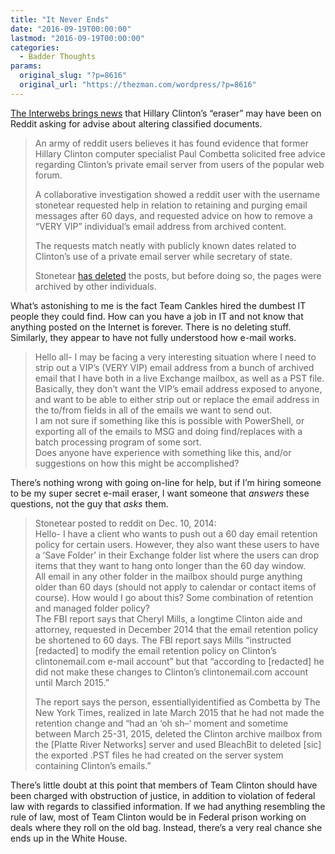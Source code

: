 ```yaml
---
title: "It Never Ends"
date: "2016-09-19T00:00:00"
lastmod: "2016-09-19T00:00:00"
categories:
  - Badder Thoughts
params:
  original_slug: "?p=8616"
  original_url: "https://thezman.com/wordpress/?p=8616"
---
```


<a
href="http://www.usnews.com/news/articles/2016-09-19/paul-combetta-computer-specialist-who-deleted-hillary-clinton-emails-may-have-asked-reddit-for-tips?src=usn_tw"
target="_blank">The Interwebs brings news</a> that Hillary Clinton’s
“eraser” may have been on Reddit asking for advise about altering
classified documents.

> An army of reddit users believes it has found evidence that former
> Hillary Clinton computer specialist Paul Combetta solicited free
> advice regarding Clinton’s private email server from users of the
> popular web forum.
>
> A collaborative investigation showed a reddit user with the username
> stonetear requested help in relation to retaining and purging email
> messages after 60 days, and requested advice on how to remove a “VERY
> VIP” individual’s email address from archived content.
>
> The requests match neatly with publicly known dates related to
> Clinton’s use of a private email server while secretary of state.
>
> Stonetear [has deleted](https://www.reddit.com/user/stonetear) the
> posts, but before doing so, the pages were archived by other
> individuals.

What’s astonishing to me is the fact Team Cankles hired the dumbest IT
people they could find. How can you have a job in IT and not know that
anything posted on the Internet is forever. There is no deleting stuff.
Similarly, they appear to have not fully understood how e-mail works.

> Hello all- I may be facing a very interesting situation where I need
> to strip out a VIP’s (VERY VIP) email address from a bunch of archived
> email that I have both in a live Exchange mailbox, as well as a PST
> file. Basically, they don’t want the VIP’s email address exposed to
> anyone, and want to be able to either strip out or replace the email
> address in the to/from fields in all of the emails we want to send
> out.  
> I am not sure if something like this is possible with PowerShell, or
> exporting all of the emails to MSG and doing find/replaces with a
> batch processing program of some sort.  
> Does anyone have experience with something like this, and/or
> suggestions on how this might be accomplished?

There’s nothing wrong with going on-line for help, but if I’m hiring
someone to be my super secret e-mail eraser, I want someone that
*answers* these questions, not the guy that *asks* them.

> Stonetear posted to reddit on Dec. 10, 2014:  
> Hello- I have a client who wants to push out a 60 day email retention
> policy for certain users. However, they also want these users to have
> a ‘Save Folder’ in their Exchange folder list where the users can drop
> items that they want to hang onto longer than the 60 day window.  
> All email in any other folder in the mailbox should purge anything
> older than 60 days (should not apply to calendar or contact items of
> course). How would I go about this? Some combination of retention and
> managed folder policy?  
> The FBI report says that Cheryl Mills, a longtime Clinton aide and
> attorney, requested in December 2014 that the email retention policy
> be shortened to 60 days. The FBI report says Mills “instructed
> \[redacted\] to modify the email retention policy on Clinton’s
> clintonemail.com e-mail account” but that “according to \[redacted\]
> he did not make these changes to Clinton’s clintonemail.com account
> until March 2015.”
>
> The report says the person, essentiallyidentified as Combetta by The
> New York Times, realized in late March 2015 that he had not made the
> retention change and “had an ‘oh sh–‘ moment and sometime between
> March 25-31, 2015, deleted the Clinton archive mailbox from the
> \[Platte River Networks\] server and used BleachBit to deleted \[sic\]
> the exported .PST files he had created on the server system containing
> Clinton’s emails.”

There’s little doubt at this point that members of Team Clinton should
have been charged with obstruction of justice, in addition to violation
of federal law with regards to classified information. If we had
anything resembling the rule of law, most of Team Clinton would be in
Federal prison working on deals where they roll on the old bag. Instead,
there’s a very real chance she ends up in the White House.
